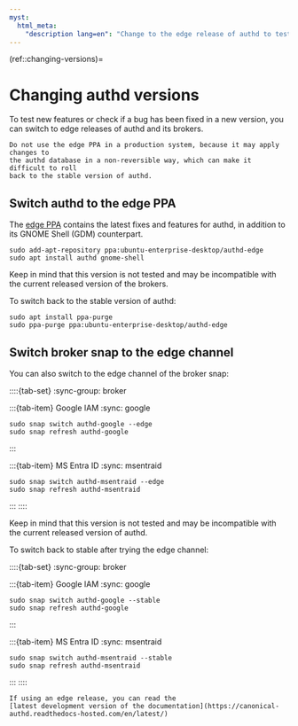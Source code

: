 ```yaml
---
myst:
  html_meta:
    "description lang=en": "Change to the edge release of authd to test new features and bug fixes."
---
```


(ref::changing-versions)=
# Changing authd versions

To test new features or check if a bug has been fixed in a new version,
you can switch to edge releases of authd and its brokers.

```{warning}
Do not use the edge PPA in a production system, because it may apply changes to
the authd database in a non-reversible way, which can make it difficult to roll
back to the stable version of authd.
```

## Switch authd to the edge PPA

The [edge
PPA](https://launchpad.net/~ubuntu-enterprise-desktop/+archive/ubuntu/authd-edge) contains
the latest fixes and features for authd, in addition to its GNOME Shell (GDM)
counterpart.

```shell
sudo add-apt-repository ppa:ubuntu-enterprise-desktop/authd-edge
sudo apt install authd gnome-shell
```

Keep in mind that this version is not tested and may be incompatible with the current released version of the brokers.

To switch back to the stable version of authd:

```shell
sudo apt install ppa-purge
sudo ppa-purge ppa:ubuntu-enterprise-desktop/authd-edge
```

## Switch broker snap to the edge channel

You can also switch to the edge channel of the broker snap:

::::{tab-set}
:sync-group: broker

:::{tab-item} Google IAM
:sync: google

```shell
sudo snap switch authd-google --edge
sudo snap refresh authd-google
```
:::

:::{tab-item} MS Entra ID
:sync: msentraid

```shell
sudo snap switch authd-msentraid --edge
sudo snap refresh authd-msentraid
```
:::
::::

Keep in mind that this version is not tested and may be incompatible with the current released version of authd.

To switch back to stable after trying the edge channel:

::::{tab-set}
:sync-group: broker

:::{tab-item} Google IAM
:sync: google

```shell
sudo snap switch authd-google --stable
sudo snap refresh authd-google
```
:::

:::{tab-item} MS Entra ID
:sync: msentraid

```shell
sudo snap switch authd-msentraid --stable
sudo snap refresh authd-msentraid
```
:::
::::

```{note}
If using an edge release, you can read the
[latest development version of the documentation](https://canonical-authd.readthedocs-hosted.com/en/latest/)
```
